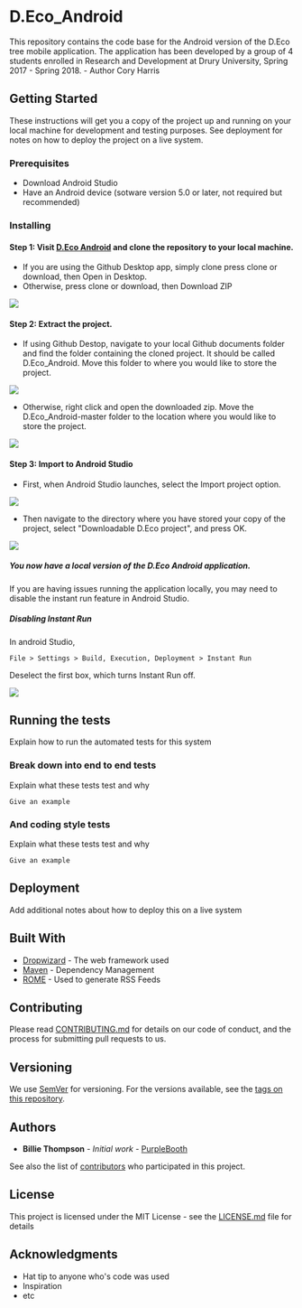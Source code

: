 # D.Eco_Android

This repository contains the code base for the Android version of the D.Eco tree mobile application. The application has been developed by a group of 4 students enrolled in Research and Development at Drury University, Spring 2017 - Spring 2018. - Author Cory Harris

## Getting Started

These instructions will get you a copy of the project up and running on your local machine for development and testing purposes. See deployment for notes on how to deploy the project on a live system.

### Prerequisites

  * Download Android Studio
  * Have an Android device (sotware version 5.0 or later, not required but recommended)

### Installing

#### Step 1: Visit [D.Eco Android](https://github.com/DEco-DUCS/D.Eco_Android "D.Eco Android repository") and clone the repository to your local machine.

  * If you are using the Github Desktop app, simply clone press clone or download, then Open in Desktop.
  * Otherwise, press clone or download, then Download ZIP
  
  
![](https://github.com/DEco-DUCS/D.Eco_Android/blob/master/images/download_repo.png)


#### Step 2: Extract the project.
  * If using Github Destop, navigate to your local Github documents folder and find the folder containing the cloned project. It should be called D.Eco_Android. Move this folder to where you would like to store the project.
  
![](https://github.com/DEco-DUCS/D.Eco_Android/blob/master/images/github_local_folder.png)

  * Otherwise, right click and open the downloaded zip. Move the D.Eco_Android-master folder to the location where you would like to store the project. 
  
![](https://github.com/DEco-DUCS/D.Eco_Android/blob/master/images/android_zip_download.png)

#### Step 3: Import to Android Studio

  * First, when Android Studio launches, select the Import project option.
  
  ![](https://github.com/DEco-DUCS/D.Eco_Android/blob/master/images/as_import_scrn.png)
  
  * Then navigate to the directory where you have stored your copy of the project, select "Downloadable D.Eco project", and press OK.
  
  ![](https://github.com/DEco-DUCS/D.Eco_Android/blob/master/images/as_select_import.png)
  
##### You now have a local version of the D.Eco Android application. 

If you are having issues running the application locally, you may need to disable the instant run feature in Android Studio. 

##### Disabling Instant Run

In android Studio,

```
File > Settings > Build, Execution, Deployment > Instant Run 
```

Deselect the first box, which turns Instant Run off.

![](https://github.com/DEco-DUCS/D.Eco_Android/blob/master/images/disable_ir.png)


## Running the tests

Explain how to run the automated tests for this system

### Break down into end to end tests

Explain what these tests test and why

```
Give an example
```

### And coding style tests

Explain what these tests test and why

```
Give an example
```

## Deployment

Add additional notes about how to deploy this on a live system

## Built With

* [Dropwizard](http://www.dropwizard.io/1.0.2/docs/) - The web framework used
* [Maven](https://maven.apache.org/) - Dependency Management
* [ROME](https://rometools.github.io/rome/) - Used to generate RSS Feeds

## Contributing

Please read [CONTRIBUTING.md](https://gist.github.com/PurpleBooth/b24679402957c63ec426) for details on our code of conduct, and the process for submitting pull requests to us.

## Versioning

We use [SemVer](http://semver.org/) for versioning. For the versions available, see the [tags on this repository](https://github.com/your/project/tags). 

## Authors

* **Billie Thompson** - *Initial work* - [PurpleBooth](https://github.com/PurpleBooth)

See also the list of [contributors](https://github.com/your/project/contributors) who participated in this project.

## License

This project is licensed under the MIT License - see the [LICENSE.md](LICENSE.md) file for details

## Acknowledgments

* Hat tip to anyone who's code was used
* Inspiration
* etc

